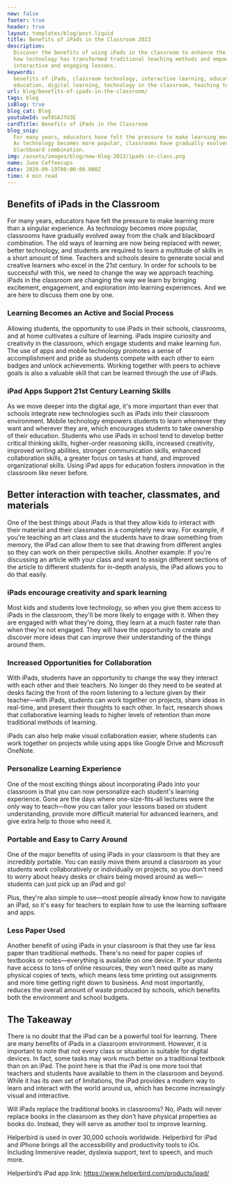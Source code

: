 ```yaml
---
new: false
footer: true
header: true
layout: templates/blog/post.liquid
title: Benefits of iPads in the Classroom 2023
description:
  Discover the benefits of using iPads in the classroom to enhance the learning experience. Explore
  how technology has transformed traditional teaching methods and empowered educators to create
  interactive and engaging lessons.
keywords:
  benefits of iPads, classroom technology, interactive learning, educational technology, iPad in
  education, digital learning, technology in the classroom, teaching tools
url: blog/benefits-of-ipads-in-the-classroom/
tags: blog
isBlog: true
blog_cat: Blog
youtubeId: vwT8SAJfU3E
cardTitle: Benefits of iPads in the Classroom
blog_snip:
  For many years, educators have felt the pressure to make learning more than a singular experience.
  As technology becomes more popular, classrooms have gradually evolved away from the chalk and
  blackboard combination.
img: /assets/images/blog/new-blog-2022/ipads-in-class.png
name: June Coffeecups
date: 2020-09-19T00:00:00.000Z
time: 4 min read
---
```


## Benefits of iPads in the Classroom

For many years, educators have felt the pressure to make learning more than a singular experience.
As technology becomes more popular, classrooms have gradually evolved away from the chalk and
blackboard combination. The old ways of learning are now being replaced with newer, better
technology, and students are required to learn a multitude of skills in a short amount of time.
Teachers and schools desire to generate social and creative learners who excel in the 21st century.
In order for schools to be successful with this, we need to change the way we approach teaching.
iPads in the classroom are changing the way we learn by bringing excitement, engagement, and
exploration into learning experiences. And we are here to discuss them one by one.

### Learning Becomes an Active and Social Process

Allowing students, the opportunity to use iPads in their schools, classrooms, and at home cultivates
a culture of learning. iPads inspire curiosity and creativity in the classroom, which engage
students and make learning fun. The use of apps and mobile technology promotes a sense of
accomplishment and pride as students compete with each other to earn badges and unlock achievements.
Working together with peers to achieve goals is also a valuable skill that can be learned through
the use of iPads.

### iPad Apps Support 21st Century Learning Skills

As we move deeper into the digital age, it's more important than ever that schools integrate new
technologies such as iPads into their classroom environment. Mobile technology empowers students to
learn whenever they want and wherever they are, which encourages students to take ownership of their
education. Students who use iPads in school tend to develop better critical thinking skills,
higher-order reasoning skills, increased creativity, improved writing abilities, stronger
communication skills, enhanced collaboration skills, a greater focus on tasks at hand, and improved
organizational skills. Using iPad apps for education fosters innovation in the classroom like never
before.

## Better interaction with teacher, classmates, and materials

One of the best things about iPads is that they allow kids to interact with their material and their
classmates in a completely new way. For example, if you're teaching an art class and the students
have to draw something from memory, the iPad can allow them to see that drawing from different
angles so they can work on their perspective skills. Another example: If you're discussing an
article with your class and want to assign different sections of the article to different students
for in-depth analysis, the iPad allows you to do that easily.

### iPads encourage creativity and spark learning

Most kids and students love technology, so when you give them access to iPads in the classroom,
they'll be more likely to engage with it. When they are engaged with what they're doing, they learn
at a much faster rate than when they're not engaged. They will have the opportunity to create and
discover more ideas that can improve their understanding of the things around them.

### Increased Opportunities for Collaboration

With iPads, students have an opportunity to change the way they interact with each other and their
teachers. No longer do they need to be seated at desks facing the front of the room listening to a
lecture given by their teacher—with iPads, students can work together on projects, share ideas in
real-time, and present their thoughts to each other. In fact, research shows that collaborative
learning leads to higher levels of retention than more traditional methods of learning.

iPads can also help make visual collaboration easier, where students can work together on projects
while using apps like Google Drive and Microsoft OneNote.

### Personalize Learning Experience

One of the most exciting things about incorporating iPads into your classroom is that you can now
personalize each student's learning experience. Gone are the days where one-size-fits-all lectures
were the only way to teach—how you can tailor your lessons based on student understanding, provide
more difficult material for advanced learners, and give extra help to those who need it.

### Portable and Easy to Carry Around

One of the major benefits of using iPads in your classroom is that they are incredibly portable. You
can easily move them around a classroom as your students work collaboratively or individually on
projects, so you don't need to worry about heavy desks or chairs being moved around as well—students
can just pick up an iPad and go!

Plus, they're also simple to use—most people already know how to navigate an iPad, so it's easy for
teachers to explain how to use the learning software and apps.

### Less Paper Used

Another benefit of using iPads in your classroom is that they use far less paper than traditional
methods. There's no need for paper copies of textbooks or notes—everything is available on one
device. If your students have access to tons of online resources, they won't need quite as many
physical copies of texts, which means less time printing out assignments and more time getting right
down to business. And most importantly, reduces the overall amount of waste produced by schools,
which benefits both the environment and school budgets.

## The Takeaway

There is no doubt that the iPad can be a powerful tool for learning. There are many benefits of
iPads in a classroom environment. However, it is important to note that not every class or situation
is suitable for digital devices. In fact, some tasks may work much better on a traditional textbook
than on an iPad. The point here is that the iPad is one more tool that teachers and students have
available to them in the classroom and beyond. While it has its own set of limitations, the iPad
provides a modern way to learn and interact with the world around us, which has become increasingly
visual and interactive.

Will iPads replace the traditional books in classrooms? No, iPads will never replace books in the
classroom as they don't have physical properties as books do. Instead, they will serve as another
tool to improve learning.

Helperbird is used in over 30,000 schools worldwide. Helperbird for iPad and iPhone brings all the
accessibility and productivity tools to iOs. Including Immersive reader, dyslexia support, text to
speech, and much more.

Helperbird’s iPad app link: https://www.helperbird.com/products/ipad/
